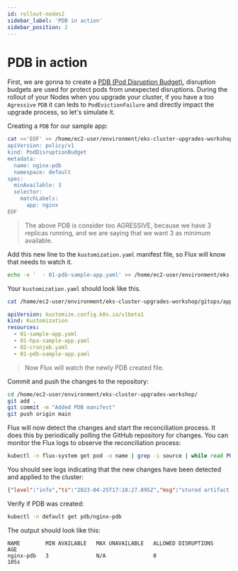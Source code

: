 ```yaml
---
id: rollout-nodes2
sidebar_label: 'PDB in action'
sidebar_position: 2
---
```


# PDB in action

First, we are gonna to create a [PDB (Pod Disruption Budget)](https://kubernetes.io/docs/tasks/run-application/configure-pdb/), disruption budgets are used for protect pods from unexpected disruptions. During the rollout of your Nodes when you upgrade your cluster, if you have a too `Agressive` `PDB` it can leds to `PodEvictionFailure` and directly impact the upgrade process, so let's simulate it.

Creating a `PDB` for our sample app:

```bash
cat <<'EOF' >> /home/ec2-user/environment/eks-cluster-upgrades-workshop/gitops/applications/01-pdb-sample-app.yaml
apiVersion: policy/v1
kind: PodDisruptionBudget
metadata:
  name: nginx-pdb
  namespace: default
spec:
  minAvailable: 3
  selector:
    matchLabels:
      app: nginx
EOF
```

> The above PDB is consider too AGRESSIVE, because we have 3 replicas running, and we are saying that we want 3 as minimum available.

Add this new line to the `kustomization.yaml` manifest file, so Flux will know that needs to watch it.

```bash
echo -e '  - 01-pdb-sample-app.yaml' >> /home/ec2-user/environment/eks-cluster-upgrades-workshop/gitops/applications/kustomization.yaml
```
Your `kustomization.yaml` should look like this.


```bash
cat /home/ec2-user/environment/eks-cluster-upgrades-workshop/gitops/applications/kustomization.yaml
```

```yaml
apiVersion: kustomize.config.k8s.io/v1beta1
kind: Kustomization
resources:
  - 01-sample-app.yaml
  - 01-hpa-sample-app.yaml
  - 02-cronjob.yaml
  - 01-pdb-sample-app.yaml
```

> Now Flux will watch the newly PDB created file.

Commit and push the changes to the repository:

```bash
cd /home/ec2-user/environment/eks-cluster-upgrades-workshop/
git add .
git commit -m "Added PDB manifest"
git push origin main
```

Flux will now detect the changes and start the reconciliation process. It does this by periodically polling the GitHub repository for changes. You can monitor the Flux logs to observe the reconciliation process:

```bash
kubectl -n flux-system get pod -o name | grep -i source | while read POD; do kubectl -n flux-system logs -f $POD --since=1m; done
```

You should see logs indicating that the new changes have been detected and applied to the cluster:

```json
{"level":"info","ts":"2023-04-25T17:18:27.895Z","msg":"stored artifact for commit 'Added PDB manifest'","controller":"gitrepository","controllerGroup":"source.toolkit.fluxcd.io","controllerKind":"GitRepository","GitRepository":{"name":"flux-system","namespace":"flux-system"},"namespace":"flux-system","name":"flux-system","reconcileID":"fea3c381-7412-452d-9008-f99ae19f06b9"}
```

Verify if PDB was created:

```bash
kubectl -n default get pdb/nginx-pdb
```

The output should look like this:

```
NAME        MIN AVAILABLE   MAX UNAVAILABLE   ALLOWED DISRUPTIONS   AGE
nginx-pdb   3               N/A               0                     105s
```




